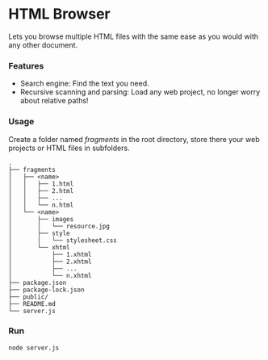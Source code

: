 # HTML Browser

Lets you browse multiple HTML files with the same ease as you would with any other document.

### Features

* Search engine: Find the text you need.
* Recursive scanning and parsing: Load any web project, no longer worry about relative paths!

### Usage

Create a folder named *fragments* in the root directory, store there your web projects or HTML files in subfolders.

```
.
├── fragments
│   ├── <name>
│   │   ├── 1.html
│   │   ├── 2.html
│   │   ├── ...
│   │   └── n.html
│   └── <name>
│       ├── images
│       │   └── resource.jpg
│       ├── style
│       │   └── stylesheet.css
│       └── xhtml
│           ├── 1.xhtml
│           ├── 2.xhtml
│           ├── ...
│           └── n.xhtml
├── package.json
├── package-lock.json
├── public/
├── README.md
└── server.js
```

### Run

`node server.js`
